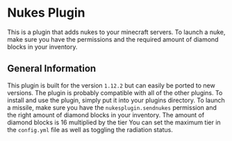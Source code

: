 # Nukes Plugin
This is a plugin that adds nukes to your minecraft servers.
To launch a nuke, make sure you have the permissions and the required amount of diamond blocks in your inventory.

## General Information
This plugin is built for the version `1.12.2` but can easily be ported to new versions. The plugin is probably compatible with all of the other plugins.
To install and use the plugin, simply put it into your plugins directory. To launch a missile, make sure you have the `nukesplugin.sendnukes` permission and the right amount of diamond blocks in your inventory. The amount of diamond blocks is 16 multiplied by the tier You can set the maximum tier in the `config.yml` file as well as toggling the radiation status.
